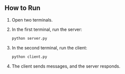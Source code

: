 ## How to Run

1.  Open two terminals.
2.  In the first terminal, run the server:

    ```bash
    python server.py
    ```

3.  In the second terminal, run the client:

    ```bash
    python client.py
    ```

4.  The client sends messages, and the server responds.
